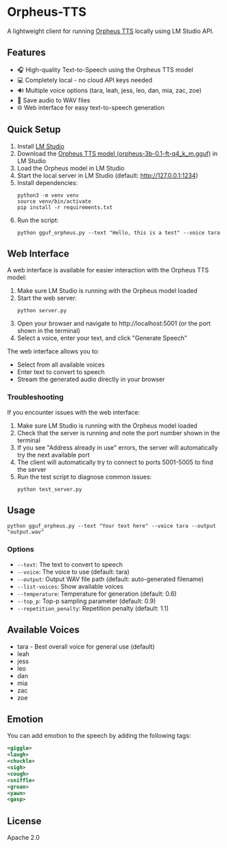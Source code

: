 # Orpheus-TTS

A lightweight client for running [Orpheus TTS](https://huggingface.co/canopylabs/orpheus-3b-0.1-ft) locally using LM Studio API.

## Features

- 🎧 High-quality Text-to-Speech using the Orpheus TTS model
- 💻 Completely local - no cloud API keys needed
- 🔊 Multiple voice options (tara, leah, jess, leo, dan, mia, zac, zoe)
- 💾 Save audio to WAV files
- 🌐 Web interface for easy text-to-speech generation

## Quick Setup

1. Install [LM Studio](https://lmstudio.ai/) 
2. Download the [Orpheus TTS model (orpheus-3b-0.1-ft-q4_k_m.gguf)](https://huggingface.co/isaiahbjork/orpheus-3b-0.1-ft-Q4_K_M-GGUF) in LM Studio
3. Load the Orpheus model in LM Studio
4. Start the local server in LM Studio (default: http://127.0.0.1:1234)
5. Install dependencies:
   ```
   python3 -m venv venv
   source venv/bin/activate
   pip install -r requirements.txt
   ```
6. Run the script:
   ```
   python gguf_orpheus.py --text "Hello, this is a test" --voice tara
   ```

## Web Interface

A web interface is available for easier interaction with the Orpheus TTS model:

1. Make sure LM Studio is running with the Orpheus model loaded
2. Start the web server:
   ```
   python server.py
   ```
3. Open your browser and navigate to http://localhost:5001 (or the port shown in the terminal)
4. Select a voice, enter your text, and click "Generate Speech"

The web interface allows you to:
- Select from all available voices
- Enter text to convert to speech
- Stream the generated audio directly in your browser

### Troubleshooting

If you encounter issues with the web interface:

1. Make sure LM Studio is running with the Orpheus model loaded
2. Check that the server is running and note the port number shown in the terminal
3. If you see "Address already in use" errors, the server will automatically try the next available port
4. The client will automatically try to connect to ports 5001-5005 to find the server
5. Run the test script to diagnose common issues:
   ```
   python test_server.py
   ```

## Usage

```
python gguf_orpheus.py --text "Your text here" --voice tara --output "output.wav"
```

### Options

- `--text`: The text to convert to speech
- `--voice`: The voice to use (default: tara)
- `--output`: Output WAV file path (default: auto-generated filename)
- `--list-voices`: Show available voices
- `--temperature`: Temperature for generation (default: 0.6)
- `--top_p`: Top-p sampling parameter (default: 0.9)
- `--repetition_penalty`: Repetition penalty (default: 1.1)

## Available Voices

- tara - Best overall voice for general use (default)
- leah
- jess
- leo
- dan
- mia
- zac
- zoe

## Emotion
You can add emotion to the speech by adding the following tags:
```xml
<giggle>
<laugh>
<chuckle>
<sigh>
<cough>
<sniffle>
<groan>
<yawn>
<gasp>
```

## License

Apache 2.0

